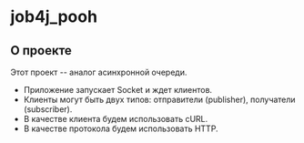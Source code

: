 # job4j_pooh

## О проекте

Этот проект -- аналог асинхронной очереди.

* Приложение запускает Socket и ждет клиентов.
* Клиенты могут быть двух типов: отправители (publisher), получатели (subscriber).
* В качестве клиента будем использовать cURL.
* В качестве протокола будем использовать HTTP.


